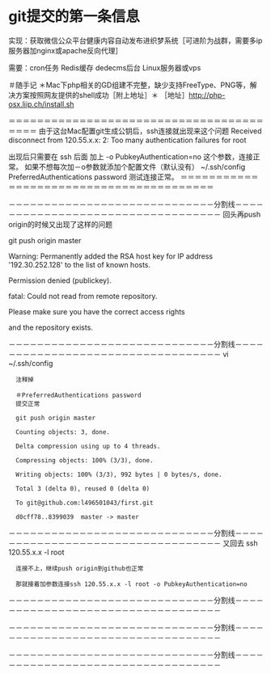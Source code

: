 # git提交的第一条信息
实现：获取微信公众平台健康内容自动发布进织梦系统［可进阶为战群，需要多ip服务器加nginx或apache反向代理］

需要：cron任务
      Redis缓存
      dedecms后台
      Linux服务器或vps




＃随手记 ＊Mac下php相关的GD组建不完整，缺少支持FreeType、PNG等，解决方案按照网友提供的shell成功［附上地址］＊
［地址］http://php-osx.liip.ch/install.sh


＝＝＝＝＝＝＝＝＝＝＝＝＝＝＝＝＝＝＝＝＝＝＝＝＝＝＝＝＝＝＝＝＝＝＝＝＝＝＝＝
由于这台Mac配置git生成公钥后，ssh连接就出现来这个问题
Received disconnect from 120.55.x.x: 2: Too many authentication failures for root

出现后只需要在 ssh 后面 加上 -o PubkeyAuthentication=no 这个参数，连接正常。
如果不想每次加－o参数就添加个配置文件（默认没有） ~/.ssh/config
PreferredAuthentications password
测试连接正常。
＝＝＝＝＝＝＝＝＝＝＝＝＝＝＝＝＝＝＝＝＝＝＝＝＝＝＝＝＝＝＝＝＝＝＝＝＝＝＝＝

－－－－－－－－－－－－－－－－－－－－－－－－－－－－－分割线－－－－－－－－－－－－－－－－－－－－－－－－－－－－－－－－－－
回头再push origin的时候又出现了这样的问题

git push origin master

Warning: Permanently added the RSA host key for IP address '192.30.252.128' to the list of known hosts.

Permission denied (publickey).

fatal: Could not read from remote repository.

 

Please make sure you have the correct access rights

and the repository exists.


－－－－－－－－－－－－－－－－－－－－－－－－－－－－－分割线－－－－－－－－－－－－－－－－－－－－－－－－－－－－－－－－－－
   vi ~/.ssh/config

      注释掉

      ＃PreferredAuthentications password
      提交正常

      git push origin master

      Counting objects: 3, done.

      Delta compression using up to 4 threads.

      Compressing objects: 100% (3/3), done.

      Writing objects: 100% (3/3), 992 bytes | 0 bytes/s, done.

      Total 3 (delta 0), reused 0 (delta 0)

      To git@github.com:l496501043/first.git

      d0cff78..8399039  master -> master

－－－－－－－－－－－－－－－－－－－－－－－－－－－－－分割线－－－－－－－－－－－－－－－－－－－－－－－－－－－－－－－－－－
      又回去 ssh 120.55.x.x -l root 

      连接不上，继续push origin到github也正常

      那就接着加参数连接ssh 120.55.x.x -l root -o PubkeyAuthentication=no
－－－－－－－－－－－－－－－－－－－－－－－－－－－－－分割线－－－－－－－－－－－－－－－－－－－－－－－－－－－－－－－－－－

－－－－－－－－－－－－－－－－－－－－－－－－－－－－－分割线－－－－－－－－－－－－－－－－－－－－－－－－－－－－－－－－－－

－－－－－－－－－－－－－－－－－－－－－－－－－－－－－分割线－－－－－－－－－－－－－－－－－－－－－－－－－－－－－－－－－－

